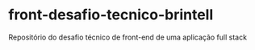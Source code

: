 # front-desafio-tecnico-brintell
Repositório do desafio técnico de front-end de uma aplicação full stack
